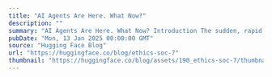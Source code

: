 ```yaml
---
title: "AI Agents Are Here. What Now?"
description: ""
summary: "AI Agents Are Here. What Now? Introduction The sudden, rapid advancement of LLM capabilities – such ..."
pubDate: "Mon, 13 Jan 2025 00:00:00 GMT"
source: "Hugging Face Blog"
url: "https://huggingface.co/blog/ethics-soc-7"
thumbnail: "https://huggingface.co/blog/assets/190_ethics-soc-7/thumbnail.png"
---
```


